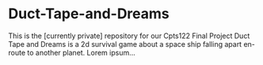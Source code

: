 # Duct-Tape-and-Dreams
This is the [currently private] repository for our Cpts122 Final Project
Duct Tape and Dreams is a 2d survival game about a space ship falling apart en-route to another planet.
Lorem ipsum...
